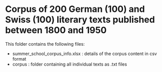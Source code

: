 # Corpus of 200 German (100) and Swiss (100) literary texts published between 1800 and 1950

This folder contains the following files:

- summer_school_corpus_info.xlsx : details of the corpus content in csv format
- corpus : folder containing all individual texts as .txt files
